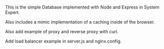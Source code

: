 This is the simple Database implemented with Node and Express in System Expert.

Also includes a mimic implementation of a caching inside of the browser.

Also add example of proxy and reverse proxy with curl.

Add load balancer example in server.js and nginx.config.
